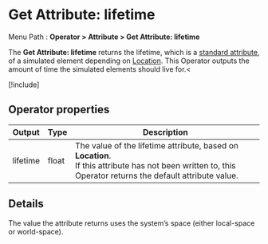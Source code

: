 # Get Attribute: lifetime

Menu Path : **Operator > Attribute > Get Attribute: lifetime**

The **Get Attribute: lifetime** returns the lifetime, which is a [standard attribute](Reference-Attributes.md), of a simulated element depending on [Location](Attributes.md#attribute-locations). This Operator outputs the amount of time the simulated elements should live for.<

[!include[](Snippets/Operator-GetAttributeOperatorSettings.md)]

## Operator properties

| **Output** | **Type** | **Description**                                              |
| ---------- | -------- | ------------------------------------------------------------ |
| lifetime   | float    | The value of the lifetime attribute, based on **Location**.<br/>If this attribute has not been written to, this Operator returns the default attribute value. |

## Details

The value the attribute returns uses the system’s space (either local-space or world-space).
